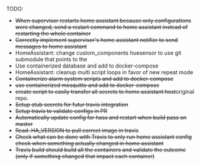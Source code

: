 TODO:
- ~~When supervisor restarts home assistant because only configurations were changed, send a restart command to home assistant instead of restarting the whole container~~
- ~~Correctly implement supervisor's home assistant notifier to send messages to home assistant~~
- HomeAssistant: change custom_components huesensor to use git submodule that points to the
- Use containerized database and add to docker-compose
- HomeAssistant: cleanup multi script loops in favor of new repeat mode
- ~~Containerize alarm system scripts and add to docker-compose~~
- ~~use containerized mosquitto and add to docker-compose~~
- ~~create script to easily transfer all secrets to home assistant host~~original repo.
- ~~Setup stub secrets for futur travis integration~~
- ~~Setup travis to validate configs in PR~~
- ~~Automatically update config for hass and restart when build pass on master~~
- ~~Read .HA_VERSION to pull correct image in travis~~
- ~~Check what can be done with Travis to only run home assistant config check when something actually changed in home assistant~~
- ~~Travis build should build all the containers and validate the outcome (only if something changed that impact each container)~~
